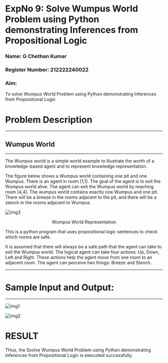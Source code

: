 <h1>ExpNo 9: Solve Wumpus World Problem using Python demonstrating Inferences from Propositional Logic</h1> 
<h3>Name: G Chethan Kumar</h3>
<h3>Register Number: 212222240022</h3>
<H3>Aim:</H3>
<p>
    To solve  Wumpus World Problem using Python demonstrating Inferences from Propositional Logic
</p>
<h1>Problem Description</h1>
<hr>
<h2>Wumpus World</h2>
<hr>
The Wumpus world is a simple world example to illustrate the worth of a knowledge-based agent and to represent knowledge representation.

The figure below shows a Wumpus world containing one pit and one Wumpus. There is an agent in room [1,1]. The goal of the agent is to exit the Wumpus world alive. The agent can exit the Wumpus world by reaching room [4,4]. The wumpus world contains exactly one Wumpus and one pit. There will be a breeze in the rooms adjacent to the pit, and there will be a stench in the rooms adjacent to Wumpus.

![img3](https://github.com/Gchethankumar/19AI405ExpNo9/assets/118348224/71133614-5916-4f95-9d35-e89ef7bf7d2c)


<center>Wumpus World Representation</center>
<p>
This is a python program that uses propositional logic sentences to check which rooms are safe. 

It is assumed that there will always be a safe path that the agent can take to exit the Wumpus world. The logical agent can take four actions: Up, Down, Left and Right. These actions help the agent move from one room to an adjacent room. The agent can perceive two things: Breeze and Stench.
</p>

<hr>

<h1>Sample Input and Output:</h1>
<hr>

![img1](https://github.com/Gchethankumar/19AI405ExpNo9/assets/118348224/4853b5c9-1830-4549-b559-e46754282b0f)

![img2](https://github.com/Gchethankumar/19AI405ExpNo9/assets/118348224/8d004f75-6adf-425b-93dc-1954dc8121a1)


<h1>RESULT</h1>
THus, the Ssolve Wumpus World Problem using Python demonstrating Inferences from Propositional Logic is execuited successfully.
